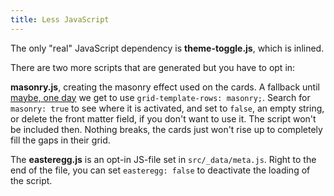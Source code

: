 ```yaml
---
title: Less JavaScript
---
```


The only "real" JavaScript dependency is **theme-toggle.js**, which is inlined.

There are two more scripts that are generated but you have to opt in:

**masonry.js**, creating the masonry effect used on the cards.
A fallback until [maybe, one day](https://caniuse.com/mdn-css_properties_grid-template-rows_masonry) we get to use `grid-template-rows: masonry;`.
Search for `masonry: true` to see where it is activated, and set to `false`, an empty string, or delete the front matter field, if you don't want to use it. The script won't be included then. Nothing breaks, the cards just won't rise up to completely fill the gaps in their grid.

The **easteregg.js** is an opt-in JS-file set in `src/_data/meta.js`.
Right to the end of the file, you can set `easteregg: false` to deactivate the loading of the script.
